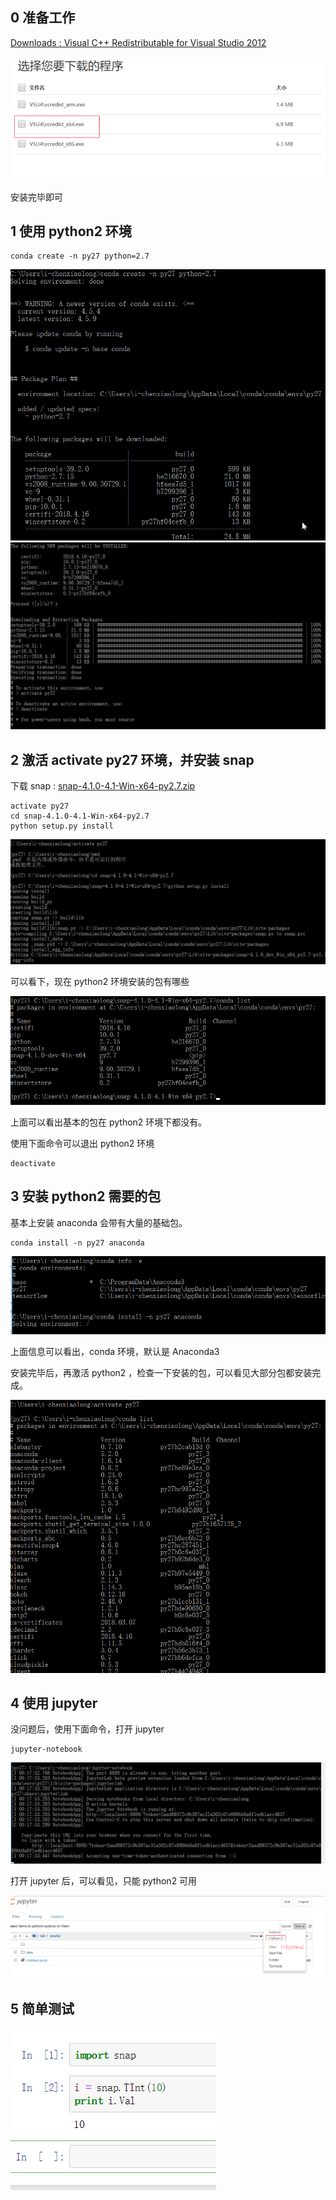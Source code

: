 ## 0 准备工作

[Downloads : Visual C++ Redistributable for Visual Studio 2012](https://www.microsoft.com/zh-CN/download/details.aspx?id=30679)


![](./picture/0.png)

安装完毕即可

## 1 使用 python2 环境

    conda create -n py27 python=2.7

![](./picture/1.png)
![](./picture/1_1.png)


## 2 激活 activate py27 环境，并安装 snap

下载 snap : [snap-4.1.0-4.1-Win-x64-py2.7.zip](http://snap.stanford.edu/snappy/release/snap-4.1.0-4.1-Win-x64-py2.7.zip)

    activate py27
    cd snap-4.1.0-4.1-Win-x64-py2.7
    python setup.py install

![](./picture/2_0.png)

可以看下，现在 python2 环境安装的包有哪些

![](./picture/2_1.png)

上面可以看出基本的包在 python2 环境下都没有。

使用下面命令可以退出 python2 环境 
    
    deactivate 

## 3 安装 python2 需要的包

基本上安装 anaconda 会带有大量的基础包。

    conda install -n py27 anaconda

![](./picture/5.png)

上面信息可以看出，conda 环境，默认是 Anaconda3

安装完毕后，再激活 python2 ，检查一下安装的包，可以看见大部分包都安装完成。

![](./picture/6.png)

## 4 使用 jupyter

没问题后，使用下面命令，打开 jupyter

    jupyter-notebook

![](./picture/7.png)

打开 jupyter 后，可以看见，只能 python2 可用

![](./picture/8.png)

## 5 简单测试

![](./picture/9.png)
